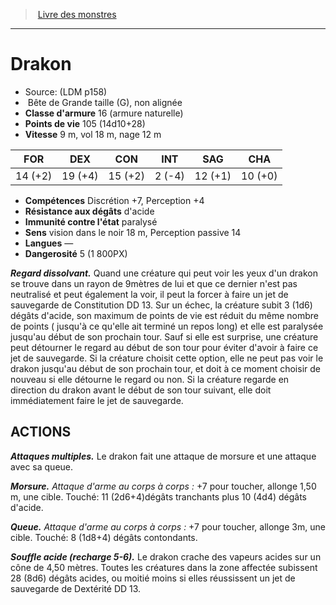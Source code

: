 ﻿> [Livre des monstres](tome_of_beasts.md)

---

# Drakon

- Source: (LDM p158)
-  Bête de Grande taille (G), non alignée
- **Classe d'armure** 16 (armure naturelle)
- **Points de vie** 105 (14d10+28)
- **Vitesse** 9 m, vol 18 m, nage 12 m

|FOR|DEX|CON|INT|SAG|CHA|
|---|---|---|---|---|---|
|14 (+2)|19 (+4)|15 (+2)|2 (-4)|12 (+1)|10 (+0)|

- **Compétences** Discrétion +7, Perception +4
- **Résistance aux dégâts** d'acide
- **Immunité contre l'état** paralysé
- **Sens** vision dans le noir 18 m, Perception passive 14
- **Langues** —
- **Dangerosité** 5 (1 800PX)

**_Regard dissolvant._** Quand une créature qui peut voir les yeux d'un drakon se trouve dans un rayon de 9mètres de lui et que ce dernier n'est pas neutralisé et peut également la voir, il peut la forcer à faire un jet de sauvegarde de Constitution DD 13. Sur un échec, la créature subit 3 (1d6) dégâts d'acide, son maximum de points de vie est réduit du même nombre de points ( jusqu'à ce qu'elle ait terminé un repos long) et elle est paralysée jusqu'au début de son prochain tour. Sauf si elle est surprise, une créature peut détourner le regard au début de son tour pour éviter d'avoir à faire ce jet de sauvegarde. Si la créature choisit cette option, elle ne peut pas voir le drakon jusqu'au début de son prochain tour, et doit à ce moment choisir de nouveau si elle détourne le regard ou non. Si la créature regarde en direction du drakon avant le début de son tour suivant, elle doit immédiatement faire le jet de sauvegarde.

## ACTIONS

**_Attaques multiples._** Le drakon fait une attaque de morsure et une attaque avec sa queue.

**_Morsure._** _Attaque d'arme au corps à corps :_ +7 pour toucher, allonge 1,50 m, une cible. Touché: 11 (2d6+4)dégâts tranchants plus 10 (4d4) dégâts d'acide.

**_Queue._** _Attaque d'arme au corps à corps :_ +7 pour toucher, allonge 3m, une cible. Touché: 8 (1d8+4) dégâts contondants.

**_Souffle acide (recharge 5-6)._** Le drakon crache des vapeurs acides sur un cône de 4,50 mètres. Toutes les créatures dans la zone affectée subissent 28 (8d6) dégâts acides, ou moitié moins si elles réussissent un jet de sauvegarde de Dextérité DD 13.

